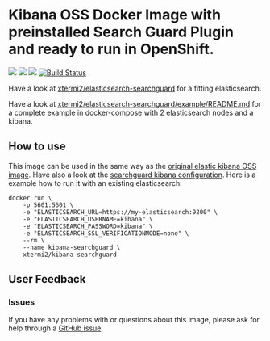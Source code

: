# Kibana OSS Docker Image with preinstalled Search Guard Plugin and ready to run in OpenShift.
[![](https://images.microbadger.com/badges/version/xtermi2/kibana-searchguard.svg)](https://microbadger.com/images/xtermi2/kibana-searchguard)
[![](https://images.microbadger.com/badges/image/xtermi2/kibana-searchguard.svg)](https://microbadger.com/images/xtermi2/kibana-searchguard)
[![](https://images.microbadger.com/badges/commit/xtermi2/kibana-searchguard.svg)](https://microbadger.com/images/xtermi2/kibana-searchguard)
[![Build Status](https://travis-ci.org/xtermi2/kibana-searchguard.svg?branch=master)](https://travis-ci.org/xtermi2/kibana-searchguard)

Have a look at [xtermi2/elasticsearch-searchguard](https://github.com/xtermi2/elasticsearch-searchguard) for a fitting elasticsearch.

Have a look at [xtermi2/elasticsearch-searchguard/example/README.md](https://github.com/xtermi2/elasticsearch-searchguard/tree/master/example) for a complete example in docker-compose with 2 elasticsearch nodes and a kibana.

## How to use
This image can be used in the same way as the [original elastic kibana OSS image](https://www.elastic.co/guide/en/kibana/current/docker.html).
Have also a look at the [searchguard kibana configuration](https://docs.search-guard.com/latest/kibana-authentication-http-basic).
Here is a example how to run it with an existing elasticsearch:
```
docker run \
    -p 5601:5601 \
    -e "ELASTICSEARCH_URL=https://my-elasticsearch:9200" \
    -e "ELASTICSEARCH_USERNAME=kibana" \
    -e "ELASTICSEARCH_PASSWORD=kibana" \
    -e "ELASTICSEARCH_SSL_VERIFICATIONMODE=none" \
    --rm \
    --name kibana-searchguard \
    xtermi2/kibana-searchguard 
```

## User Feedback
### Issues
If you have any problems with or questions about this image, please ask for help through a [GitHub issue](https://github.com/xtermi2/kibana-searchguard/issues).